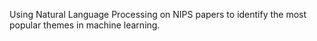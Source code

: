 
Using Natural Language Processing on NIPS papers to identify the most popular themes in machine learning.
